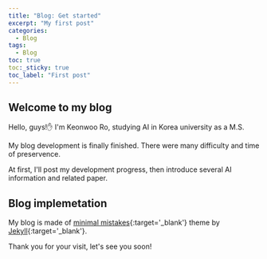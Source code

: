 ```yaml
---
title: "Blog: Get started"
excerpt: "My first post"
categories:
  - Blog
tags:
  - Blog
toc: true
toc:_sticky: true
toc_label: "First post"
---
```


## Welcome to my blog

Hello, guys!✋ I'm Keonwoo Ro, studying AI in Korea university as a M.S.

My blog development is finally finished. There were many difficulty and time of preservence.  

At first, I'll post my development progress, then introduce several AI information and related paper.  

## Blog implemetation

My blog is made of [minimal mistakes](https://mmistakes.github.io/minimal-mistakes/){:target='_blank'} theme by [Jekyll](https://jekyllrb-ko.github.io/){:target='_blank'}.  



Thank you for your visit, let's see you soon! 


<!--more-->
